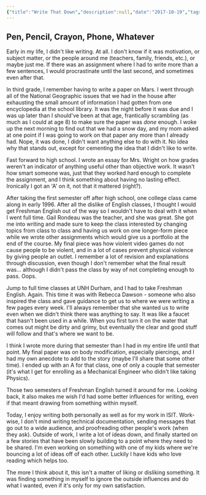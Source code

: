 ```yaml
---
{"title":"Write That Down","description":null,"date":"2017-10-19","tags":["education","writing"],"dg-publish":true,"created":"2017-10-19T11:38:42","updated":"2025-08-09T22:48:52-04:00","permalink":"/output/write/2017/write-that-down/","dgPassFrontmatter":true,"noteIcon":"3"}
---
```



## Pen, Pencil, Crayon, Phone, Whatever

Early in my life, I didn't like writing. At all. I don't know if it was motivation, or subject matter, or the people around me (teachers, family, friends, etc.), or maybe just me. If there was an assignment where I had to write more than a few sentences, I would procrastinate until the last second, and sometimes even after that.

In third grade, I remember having to write a paper on Mars. I went through all of the National Geographic issues that we had in the house after exhausting the small amount of information I had gotten from one encyclopedia at the school library. It was the night before it was due and I was up later than I should've been at that age, frantically scrambling (as much as I could at age 8) to make sure the paper was _done_ enough. I woke up the next morning to find out that we had a snow day, and my mom asked at one point if I was going to work on that paper any more than I already had. Nope, it was done, I didn't want anything else to do with it. No idea why that stands out, except for cementing the idea that I didn't like to write.

Fast forward to high school. I wrote an essay for Mrs. Wright on how grades weren't an indicator of anything useful other than objective work. It wasn't how smart someone was, just that they worked hard enough to complete the assignment, and I think something about having no lasting effect. Ironically I got an 'A' on it, not that it mattered (right?).

After taking the first semester off after high school, one college class came along in early 1996. After all the dislike of English classes, I thought I would get Freshman English out of the way so I wouldn't have to deal with it when I went full time. Gail Rondeau was the teacher, and she was great. She got me into writing and made sure to keep the class interested by changing topics from class to class and having us work on one longer-form piece while we wrote other assignments which would give us a portfolio at the end of the course. My final piece was how violent video games do not cause people to be violent, and in a lot of cases prevent physical violence by giving people an outlet. I remember a lot of revision and explanations through discussion, even though I don't remember what the final result was... although I didn't pass the class by way of not completing enough to pass. Oops.

Jump to full time classes at UNH Durham, and I had to take Freshman English. Again. This time it was with Rebecca Dawson - someone who also inspired the class and gave guidance to get us to where we were writing a few pages every week. I'll always remember that she wanted us to write even when we didn't think there was anything to say. It was like a faucet that hasn't been used in a while. When you first turn it on the water that comes out might be dirty and grimy, but eventually the clear and good stuff will follow and that's where we want to be.

I think I wrote more during that semester than I had in my entire life until that point. My final paper was on body modification, especially piercings, and I had my own anecdote to add to the story (maybe I'll share that some other time). I ended up with an A for that class,  one of only a couple that semester (it's what I get for enrolling as a Mechanical Engineer who didn't like taking Physics).

Those two semesters of Freshman English turned it around for me. Looking back, it also makes me wish I'd had some better influences for writing, even if that meant drawing from something within myself.

Today, I enjoy writing both personally as well as for my work in ISIT. Work-wise, I don't mind writing technical documentation, sending messages that go out to a wide audience, and proofreading other people's work (when they ask). Outside of work, I write a lot of ideas down, and finally started on a few stories that have been slowly building to a point where they need to be shared. I'm even working on something with one of my kids where we're bouncing a lot of ideas off of each other. Luckily I have kids who love reading which helps too.

The more I think about it, this isn't a matter of liking or disliking something. It was finding something in myself to ignore the outside influences and do what I wanted, even if it's only for my own satisfaction.
